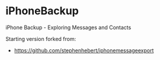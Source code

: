 # iPhoneBackup
iPhone Backup - Exploring Messages and Contacts

Starting version forked from:
 * https://github.com/stephenhebert/iphonemessageexport
